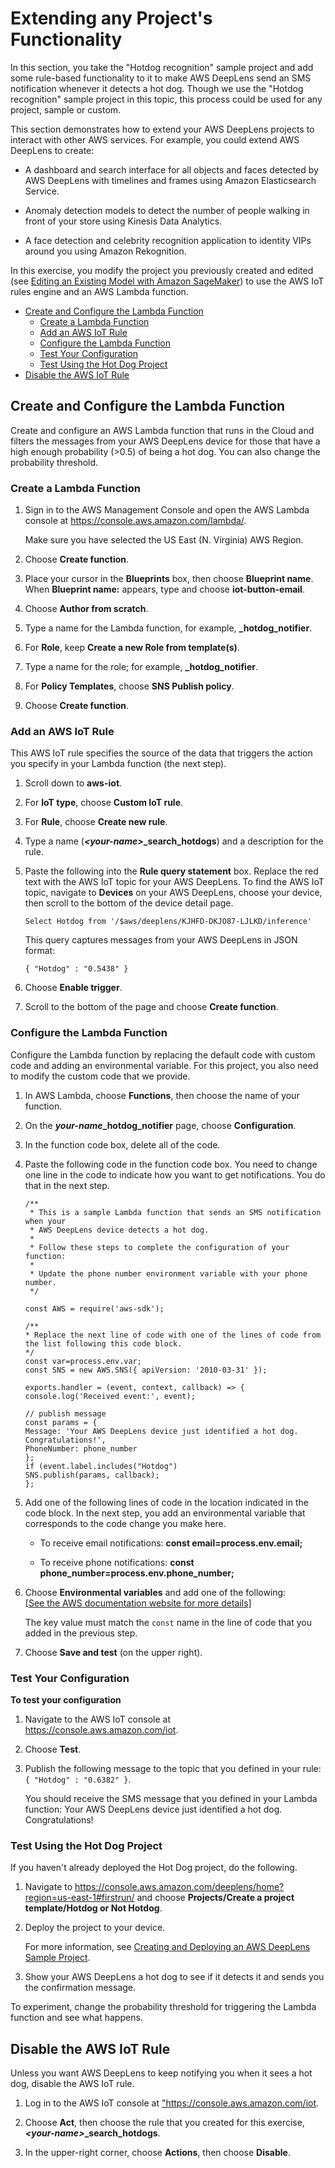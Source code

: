 # Extending any Project's Functionality<a name="deeplens-extend"></a>

In this section, you take the "Hotdog recognition" sample project and add some rule\-based functionality to it to make AWS DeepLens send an SMS notification whenever it detects a hot dog\. Though we use the "Hotdog recognition" sample project in this topic, this process could be used for any project, sample or custom\.

This section demonstrates how to extend your AWS DeepLens projects to interact with other AWS services\. For example, you could extend AWS DeepLens to create:

+ A dashboard and search interface for all objects and faces detected by AWS DeepLens with timelines and frames using Amazon Elasticsearch Service\.

+ Anomaly detection models to detect the number of people walking in front of your store using Kinesis Data Analytics\.

+ A face detection and celebrity recognition application to identity VIPs around you using Amazon Rekognition\. 

In this exercise, you modify the project you previously created and edited \(see [Editing an Existing Model with Amazon SageMaker](deeplens-train-model.md)\) to use the AWS IoT rules engine and an AWS Lambda function\.


+ [Create and Configure the Lambda Function](#deeplens-create-configure-lambda-function)
  + [Create a Lambda Function](#deeplens-create-lambda-function)
  + [Add an AWS IoT Rule](#deeplens-iot-rule)
  + [Configure the Lambda Function](#deeplens-configure-lambda-function)
  + [Test Your Configuration](#deeplens-lambda-test)
  + [Test Using the Hot Dog Project](#deeplens-project-test)
+ [Disable the AWS IoT Rule](#deeplens-extend-disable-iot-rule)

## Create and Configure the Lambda Function<a name="deeplens-create-configure-lambda-function"></a>

Create and configure an AWS Lambda function that runs in the Cloud and filters the messages from your AWS DeepLens device for those that have a high enough probability \(>0\.5\) of being a hot dog\. You can also change the probability threshold\.

### Create a Lambda Function<a name="deeplens-create-lambda-function"></a>

1. Sign in to the AWS Management Console and open the AWS Lambda console at [https://console\.aws\.amazon\.com/lambda/](https://console.aws.amazon.com/lambda/)\.

   Make sure you have selected the US East \(N\. Virginia\) AWS Region\.

1. Choose **Create function**\.

1. Place your cursor in the **Blueprints** box, then choose **Blueprint name**\. When **Blueprint name:** appears, type and choose **iot\-button\-email**\.

1. Choose **Author from scratch**\.

1. Type a name for the Lambda function, for example, ***<your name>*\_hotdog\_notifier**\.

1. For **Role**, keep **Create a new Role from template\(s\)**\.

1. Type a name for the role; for example, ***<your name>*\_hotdog\_notifier**\.

1. For **Policy Templates**, choose **SNS Publish policy**\.

1. Choose **Create function**\.

### Add an AWS IoT Rule<a name="deeplens-iot-rule"></a>

This AWS IoT rule specifies the source of the data that triggers the action you specify in your Lambda function \(the next step\)\.

1. Scroll down to **aws\-iot**\.

1. For **IoT type**, choose **Custom IoT rule**\.

1. For **Rule**, choose **Create new rule**\.

1. Type a name \(***<your\-name>*\_search\_hotdogs**\) and a description for the rule\.

1. Paste the following into the **Rule query statement** box\. Replace the red text with the AWS IoT topic for your AWS DeepLens\. To find the AWS IoT topic, navigate to **Devices** on your AWS DeepLens, choose your device, then scroll to the bottom of the device detail page\.

   ```
   Select Hotdog from '/$aws/deeplens/KJHFD-DKJO87-LJLKD/inference'
   ```

   This query captures messages from your AWS DeepLens in JSON format:

   ```
   { "Hotdog" : "0.5438" }
   ```

1. Choose **Enable trigger**\.

1. Scroll to the bottom of the page and choose **Create function**\.

### Configure the Lambda Function<a name="deeplens-configure-lambda-function"></a>

Configure the Lambda function by replacing the default code with custom code and adding an environmental variable\. For this project, you also need to modify the custom code that we provide\.

1. In AWS Lambda, choose **Functions**, then choose the name of your function\.

1. On the ***your\-name*\_hotdog\_notifier** page, choose **Configuration**\.

1. In the function code box, delete all of the code\.

1. Paste the following code in the function code box\. You need to change one line in the code to indicate how you want to get notifications\. You do that in the next step\.

   ```
   /**
    * This is a sample Lambda function that sends an SMS notification when your
    * AWS DeepLens device detects a hot dog.
    * 
    * Follow these steps to complete the configuration of your function:
    *
    * Update the phone number environment variable with your phone number.
    */
   
   const AWS = require('aws-sdk');
   
   /**
   * Replace the next line of code with one of the lines of code from the list following this code block.
   */
   const var=process.env.var;
   const SNS = new AWS.SNS({ apiVersion: '2010-03-31' });
   
   exports.handler = (event, context, callback) => {
   console.log('Received event:', event);
   
   // publish message
   const params = {
   Message: 'Your AWS DeepLens device just identified a hot dog. Congratulations!',
   PhoneNumber: phone_number
   };
   if (event.label.includes("Hotdog")
   SNS.publish(params, callback);
   };
   ```

1. Add one of the following lines of code in the location indicated in the code block\. In the next step, you add an environmental variable that corresponds to the code change you make here\.

   + To receive email notifications: **const email=process\.env\.email;**

   + To receive phone notifications: **const phone\_number=process\.env\.phone\_number;**

1. Choose **Environmental variables** and add one of the following:    
[\[See the AWS documentation website for more details\]](http://docs.aws.amazon.com/deeplens/latest/dg/deeplens-extend.html)

   The key value must match the `const` name in the line of code that you added in the previous step\.

1. Choose **Save and test** \(on the upper right\)\.

### Test Your Configuration<a name="deeplens-lambda-test"></a>

**To test your configuration**

1. Navigate to the AWS IoT console at [https://console\.aws\.amazon\.com/iot](https://console.aws.amazon.com/iot)\.

1. Choose **Test**\.

1. Publish the following message to the topic that you defined in your rule: `{ "Hotdog" : "0.6382" }`\.

   You should receive the SMS message that you defined in your Lambda function: Your AWS DeepLens device just identified a hot dog\. Congratulations\!

### Test Using the Hot Dog Project<a name="deeplens-project-test"></a>

If you haven't already deployed the Hot Dog project, do the following\.

1. Navigate to [https://console\.aws\.amazon\.com/deeplens/home?region=us\-east\-1\#firstrun/](https://console.aws.amazon.com/deeplens/home?region=us-east-1#firstrun) and choose **Projects/Create a project template/Hotdog or Not Hotdog**\.

1. Deploy the project to your device\.

   For more information, see [Creating and Deploying an AWS DeepLens Sample Project](deeplens-create-deploy-sample-project.md)\.

1. Show your AWS DeepLens a hot dog to see if it detects it and sends you the confirmation message\.

To experiment, change the probability threshold for triggering the Lambda function and see what happens\.

## Disable the AWS IoT Rule<a name="deeplens-extend-disable-iot-rule"></a>

Unless you want AWS DeepLens to keep notifying you when it sees a hot dog, disable the AWS IoT rule\.

1. Log in to the AWS IoT console at ["https://console\.aws\.amazon\.com/iot](https://console.aws.amazon.com/iot)\.

1. Choose **Act**, then choose the rule that you created for this exercise, ***<your\-name>*\_search\_hotdogs**\.

1. In the upper\-right corner, choose **Actions**, then choose **Disable**\.